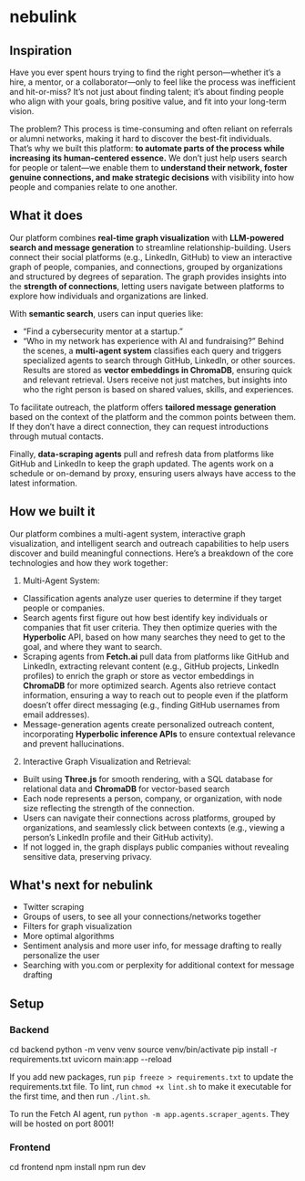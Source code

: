 # nebulink

## Inspiration
Have you ever spent hours trying to find the right person—whether it’s a hire, a mentor, or a collaborator—only to feel like the process was inefficient and hit-or-miss? It’s not just about finding talent; it’s about finding people who align with your goals, bring positive value, and fit into your long-term vision. 

The problem? This process is time-consuming and often reliant on referrals or alumni networks, making it hard to discover the best-fit individuals. That’s why we built this platform: **to automate parts of the process while increasing its human-centered essence.** We don’t just help users search for people or talent—we enable them to **understand their network, foster genuine connections, and make strategic decisions** with visibility into how people and companies relate to one another.

## What it does
Our platform combines **real-time graph visualization** with **LLM-powered search and message generation** to streamline relationship-building. Users connect their social platforms (e.g., LinkedIn, GitHub) to view an interactive graph of people, companies, and connections, grouped by organizations and structured by degrees of separation. The graph provides insights into the **strength of connections**, letting users navigate between platforms to explore how individuals and organizations are linked.

With **semantic search**, users can input queries like:
- “Find a cybersecurity mentor at a startup.”
- “Who in my network has experience with AI and fundraising?”
Behind the scenes, a **multi-agent system** classifies each query and triggers specialized agents to search through GitHub, LinkedIn, or other sources. Results are stored as **vector embeddings in ChromaDB**, ensuring quick and relevant retrieval. Users receive not just matches, but insights into who the right person is based on shared values, skills, and experiences.

To facilitate outreach, the platform offers **tailored message generation** based on the context of the platform and the common points between them. If they don’t have a direct connection, they can request introductions through mutual contacts.

Finally, **data-scraping agents** pull and refresh data from platforms like GitHub and LinkedIn to keep the graph updated. The agents work on a schedule or on-demand by proxy, ensuring users always have access to the latest information.

## How we built it
Our platform combines a multi-agent system, interactive graph visualization, and intelligent search and outreach capabilities to help users discover and build meaningful connections. Here’s a breakdown of the core technologies and how they work together:

1. Multi-Agent System:
 - Classification agents analyze user queries to determine if they target people or companies.
 - Search agents first figure out how best identify key individuals or companies that fit user criteria. They then optimize queries with the **Hyperbolic** API, based on how many searches they need to get to the goal, and where they want to search.
 - Scraping agents from **Fetch.ai** pull data from platforms like GitHub and LinkedIn, extracting relevant content (e.g., GitHub projects, LinkedIn profiles) to enrich the graph or store as vector embeddings in **ChromaDB** for more optimized search. Agents also retrieve contact information, ensuring a way to reach out to people even if the platform doesn’t offer direct messaging (e.g., finding GitHub usernames from email addresses).
 - Message-generation agents create personalized outreach content, incorporating **Hyperbolic inference APIs** to ensure contextual relevance and prevent hallucinations.
2. Interactive Graph Visualization and Retrieval:
 - Built using **Three.js** for smooth rendering, with a SQL database for relational data and **ChromaDB** for vector-based search
 - Each node represents a person, company, or organization, with node size reflecting the strength of the connection.
 - Users can navigate their connections across platforms, grouped by organizations, and seamlessly click between contexts (e.g., viewing a person’s LinkedIn profile and their GitHub activity).
 - If not logged in, the graph displays public companies without revealing sensitive data, preserving privacy.

## What's next for nebulink
- Twitter scraping
- Groups of users, to see all your connections/networks together
- Filters for graph visualization
- More optimal algorithms
- Sentiment analysis and more user info, for message drafting to really personalize the user
- Searching with you.com or perplexity for additional context for message drafting


## Setup

### Backend
cd backend
python -m venv venv
source venv/bin/activate
pip install -r requirements.txt
uvicorn main:app --reload

If you add new packages, run `pip freeze > requirements.txt` to update the requirements.txt file.
To lint, run `chmod +x lint.sh` to make it executable for the first time, and then run `./lint.sh`.

To run the Fetch AI agent, run `python -m app.agents.scraper_agents`. They will be hosted on port 8001!

### Frontend
cd frontend
npm install
npm run dev

